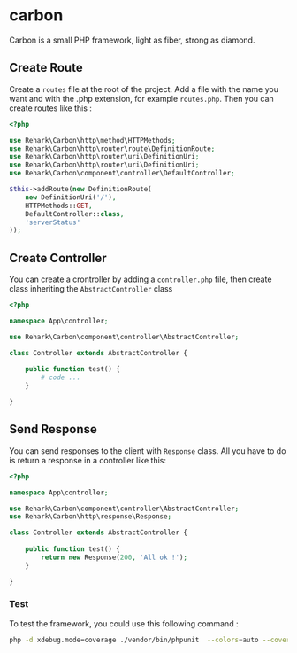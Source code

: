 # carbon
Carbon is a small PHP framework, light as fiber, strong as diamond.

## Create Route

Create a `routes` file at the root of the project.
Add a file with the name you want and with the .php extension, for example `routes.php`.
Then you can create routes like this :

```php
<?php

use Rehark\Carbon\http\method\HTTPMethods;
use Rehark\Carbon\http\router\route\DefinitionRoute;
use Rehark\Carbon\http\router\uri\DefinitionUri;
use Rehark\Carbon\http\router\uri\DefinitionUri;
use Rehark\Carbon\component\controller\DefaultController;

$this->addRoute(new DefinitionRoute(
    new DefinitionUri('/'),
    HTTPMethods::GET,
    DefaultController::class,
    'serverStatus'
));

```

## Create Controller

You can create a crontroller by adding a `controller.php` file, then create class inheriting the `AbstractController` class

```php
<?php

namespace App\controller;

use Rehark\Carbon\component\controller\AbstractController;

class Controller extends AbstractController {
    
    public function test() {
        # code ...
    }

}
```

## Send Response

You can send responses to the client with `Response` class. All you have to do is return a response in a controller like this:

```php
<?php

namespace App\controller;

use Rehark\Carbon\component\controller\AbstractController;
use Rehark\Carbon\http\response\Response;

class Controller extends AbstractController {
    
    public function test() {
        return new Response(200, 'All ok !');
    }

}
```

### Test
To test the framework, you could use this following command :

```bash
php -d xdebug.mode=coverage ./vendor/bin/phpunit  --colors=auto --coverage-html .phpunit.result.cache/html-code-coverage
```